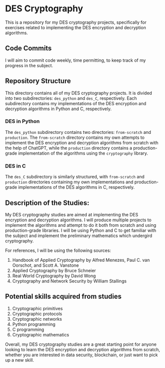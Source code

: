 # DES Cryptography

This is a repository for my DES cryptography projects, specifically for exercises related to implementing the DES encryption and decryption algorithms.

## Code Commits

I will aim to commit code weekly, time permitting, to keep track of my progress in the subject.

## Repository Structure

This directory contains all of my DES cryptography projects. It is divided into two subdirectories: `des_python` and `des_C`, respectively. Each subdirectory contains my implementations of the DES encryption and decryption algorithms in Python and C, respectively. 

### DES in Python

The `des_python` subdirectory contains two directories: `from-scratch` and `production`. The `from-scratch` directory contains my own attempts to implement the DES encryption and decryption algorithms from scratch with the help of ChatGPT, while the `production` directory contains a production-grade implementation of the algorithms using the `cryptography` library. 

### DES in C

The `des_C` subdirectory is similarly structured, with `from-scratch` and `production` directories containing my own implementations and production-grade implementations of the DES algorithms in C, respectively.

## Description of the Studies:

My DES cryptography studies are aimed at implementing the DES encryption and decryption algorithms. I will produce multiple projects to implement the algorithms and attempt to do it both from scratch and using production-grade libraries. I will be using Python and C to get familiar with the subject and implement the preliminary mathematics which undergird cryptography.

For references, I will be using the following sources:

1. Handbook of Applied Cryptography by Alfred Menezes, Paul C. van Oorschot, and Scott A. Vanstone
2. Applied Cryptography by Bruce Schneier
3. Real World Cryptography by David Wong
4. Cryptography and Network Security by William Stallings

## Potential skills acquired from studies

1. Cryptographic primitives
2. Cryptographic protocols
3. Cryptographic networks
4. Python programming
5. C programming
6. Cryptographic mathematics

Overall, my DES cryptography studies are a great starting point for anyone looking to learn the DES encryption and decryption algorithms from scratch, whether you are interested in data security, blockchain, or just want to pick up a new skill.
